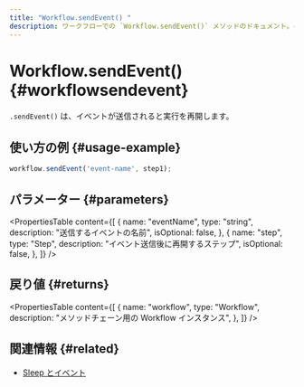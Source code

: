 ```yaml
---
title: "Workflow.sendEvent() "
description: ワークフローでの `Workflow.sendEvent()` メソッドのドキュメント。イベントの送信時に実行が再開されます。
---
```


# Workflow.sendEvent() \{#workflowsendevent\}

`.sendEvent()` は、イベントが送信されると実行を再開します。

## 使い方の例 \{#usage-example\}

```typescript copy
workflow.sendEvent('event-name', step1);
```

## パラメーター \{#parameters\}

<PropertiesTable
  content={[
{
name: "eventName",
type: "string",
description: "送信するイベントの名前",
isOptional: false,
},
{
name: "step",
type: "Step",
description: "イベント送信後に再開するステップ",
isOptional: false,
},
]}
/>

## 戻り値 \{#returns\}

<PropertiesTable
  content={[
{
name: "workflow",
type: "Workflow",
description: "メソッドチェーン用の Workflow インスタンス",
},
]}
/>

## 関連情報 \{#related\}

* [Sleep とイベント](/docs/workflows/pausing-execution)